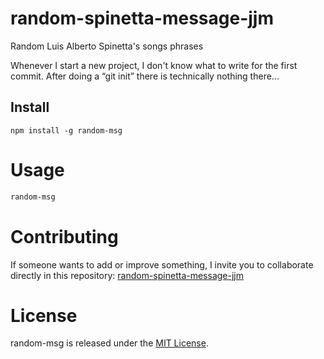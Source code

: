 # random-spinetta-message-jjm
Random Luis Alberto Spinetta's songs phrases

Whenever I start a new project, I don't know what to write for the first commit. After doing a “git init” there is technically nothing there...

## Install

```npm
npm install -g random-msg
```

# Usage

```bash
random-msg
```

# Contributing
If someone wants to add or improve something, I invite you to collaborate directly in this repository: [random-spinetta-message-jjm](https://github.com/juanjomayotte/random-spinetta-message-jjm.git)

# License
random-msg is released under the [MIT License](https://opensource.org/licenses/MIT).
